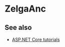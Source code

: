 # ZelgaAnc
## See also
- [ASP.NET Core tutorials](https://docs.microsoft.com/en-us/aspnet/core/tutorials/)
